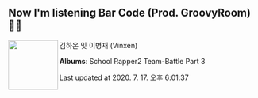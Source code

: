 ## Now I'm listening Bar Code (Prod. GroovyRoom) 🎵🎵

[<img align="left" width="100" src="https://lh3.googleusercontent.com/srgThyW3aHdwanmPofDtGToIrNMZVr3kpTwTH64iV6_a2P9U83Vh9nMub5UCMUJ5JIxBtEviMnROqVhXOA">](https://music.youtube.com/channel/UCa6xaGioOMH9tlLNlPI7OMQ)

김하온 및 이병재 (Vinxen)

**Albums**: School Rapper2 Team-Battle Part 3

Last updated at 2020. 7. 17. 오후 6:01:37
